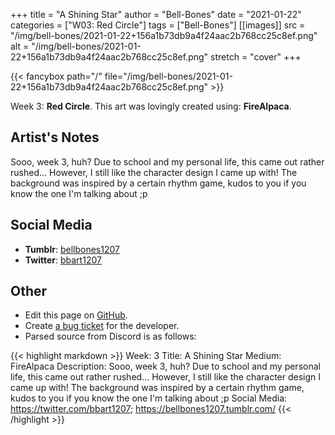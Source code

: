 +++
title =       "A Shining Star"
author =      "Bell-Bones"
date =        "2021-01-22"
categories =  ["W03: Red Circle"]
tags =        ["Bell-Bones"]
[[images]]
                      src = "/img/bell-bones/2021-01-22+156a1b73db9a4f24aac2b768cc25c8ef.png"
                      alt = "/img/bell-bones/2021-01-22+156a1b73db9a4f24aac2b768cc25c8ef.png"
                      stretch = "cover"
+++


{{< fancybox path="/" file="/img/bell-bones/2021-01-22+156a1b73db9a4f24aac2b768cc25c8ef.png" >}}


Week 3: **Red Circle**. This art was lovingly created using: **FireAlpaca**.

## Artist's Notes

Sooo, week 3, huh? Due to school and my personal life, this came out rather rushed... However, I still like the character design I came up with! The background was inspired by a certain rhythm game, kudos to you if you know the one I'm talking about ;p

## Social Media

- **Tumblr**: [bellbones1207]()
- **Twitter**: [bbart1207]()


## Other

- Edit this page on [GitHub](https://github.com/teaminkling/web-refresh/edit/main/blog/content/blog/bell-bones-week-3-4fca.md).
- Create [a bug ticket](https://github.com/teaminkling/web-refresh/issues/new?assignees=&labels=bug&template=problem-report.md&title=) for the developer.
- Parsed source from Discord is as follows:

{{< highlight markdown >}}
Week: 3
Title: A Shining Star
Medium: FireAlpaca
Description: Sooo, week 3, huh? Due to school and my personal life, this came out rather rushed... However, I still like the character design I came up with! The background was inspired by a certain rhythm game, kudos to you if you know the one I'm talking about ;p
Social Media: https://twitter.com/bbart1207; https://bellbones1207.tumblr.com/
{{< /highlight >}}